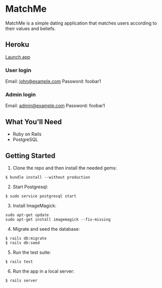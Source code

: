 # MatchMe

MatchMe is a simple dating application that matches users according to their values and beliefs.

## Heroku
[Launch app](https://matchmeplease.herokuapp.com/)

### User login
Email: john@example.com
Password: foobar1

### Admin login
Email: admin@example.com
Password: foobar1

## What You'll Need
- Ruby on Rails
- PostgreSQL

## Getting Started

1. Clone the repo and then install the needed gems:

```
$ bundle install --without production
```

2. Start Postgresql:

```
$ sudo service postgresql start
```

3. Install ImageMagick:

```
sudo apt-get update
sudo apt-get install imagemagick --fix-missing
```

4. Migrate and seed the database:

```
$ rails db:migrate
$ rails db:seed
```

5. Run the test suite:

```
$ rails test
```

6. Run the app in a local server:

```
$ rails server
```
